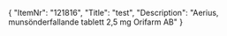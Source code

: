 {
  "ItemNr": "121816",
  "Title": "test",
  "Description": "Aerius, munsönderfallande tablett 2,5 mg Orifarm AB"
}